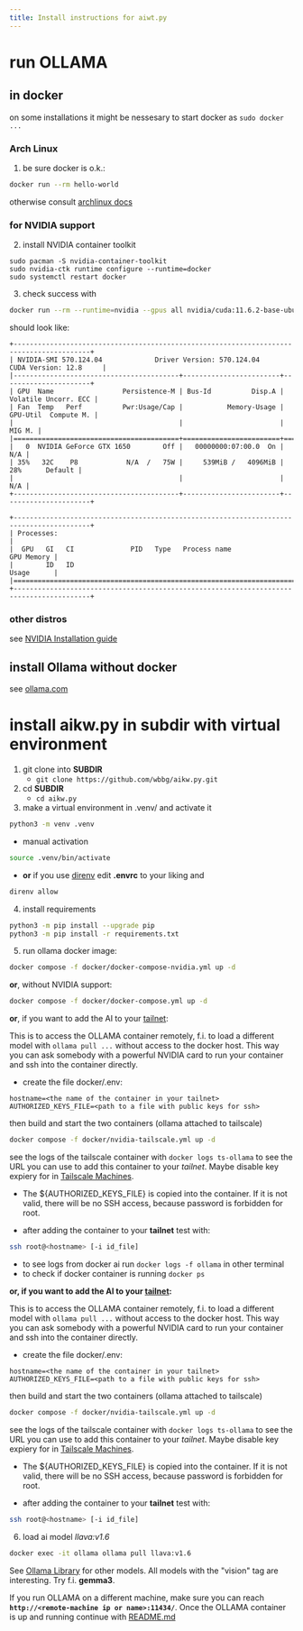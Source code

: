 ```yaml
---
title: Install instructions for aiwt.py 
---
```


# run OLLAMA
## in docker

on some installations it might be nessesary to start docker as `sudo docker ...`

### Arch Linux

1. be sure docker is o.k.:
```bash
docker run --rm hello-world
```

otherwise consult [archlinux docs](https://wiki.archlinux.org/title/Docker)

### for NVIDIA support

2. install NVIDIA container toolkit
```bash{.numberLines}
sudo pacman -S nvidia-container-toolkit
sudo nvidia-ctk runtime configure --runtime=docker
sudo systemctl restart docker
```

3. check success with
```bash
docker run --rm --runtime=nvidia --gpus all nvidia/cuda:11.6.2-base-ubuntu20.04 nvidia-smi
```

should look like:

```text{.tight-code .wide .extra-wide}
+-----------------------------------------------------------------------------------------+
| NVIDIA-SMI 570.124.04             Driver Version: 570.124.04     CUDA Version: 12.8     |
|-----------------------------------------+------------------------+----------------------+
| GPU  Name                 Persistence-M | Bus-Id          Disp.A | Volatile Uncorr. ECC |
| Fan  Temp   Perf          Pwr:Usage/Cap |           Memory-Usage | GPU-Util  Compute M. |
|                                         |                        |               MIG M. |
|=========================================+========================+======================|
|   0  NVIDIA GeForce GTX 1650        Off |   00000000:07:00.0  On |                  N/A |
| 35%   32C    P8            N/A  /   75W |     539MiB /   4096MiB |     28%      Default |
|                                         |                        |                  N/A |
+-----------------------------------------+------------------------+----------------------+
                                                                                         
+-----------------------------------------------------------------------------------------+
| Processes:                                                                              |
|  GPU   GI   CI              PID   Type   Process name                        GPU Memory |
|        ID   ID                                                               Usage      |
|=========================================================================================|
+-----------------------------------------------------------------------------------------+
```


### other distros

see [NVIDIA Installation guide](https://docs.nvidia.com/datacenter/cloud-native/container-toolkit/latest/install-guide.html)

## install Ollama without docker
see [ollama.com](https://ollama.com/download)

# install aikw.py in subdir with virtual environment

1. git clone into **SUBDIR**
    - `git clone https://github.com/wbbg/aikw.py.git`
2. cd **SUBDIR**
    - `cd aikw.py`
3. make a virtual environment in .venv/ and activate it
```bash
python3 -m venv .venv
```

  - manual activation

```bash
source .venv/bin/activate
```

   - **or** if you use [direnv](https://github.com/direnv/direnv) edit **.envrc** to your liking and

```bash
direnv allow
```

4. install requirements
```bash
python3 -m pip install --upgrade pip
python3 -m pip install -r requirements.txt
```
5. run ollama docker image:
```bash
docker compose -f docker/docker-compose-nvidia.yml up -d
```
**or**, without NVIDIA support:
```bash
docker compose -f docker/docker-compose.yml up -d
```

**or**, if you want to add the AI to your [tailnet](https://tailscale.com/):

This is to access the OLLAMA container remotely, f.i. to load a different model 
with `ollama pull ...` without access to the docker host.
This way you can ask somebody with a powerful NVIDIA card to run your container and ssh into the container directly.

- create the file docker/.env:
```docker/.env
hostname=<the name of the container in your tailnet>
AUTHORIZED_KEYS_FILE=<path to a file with public keys for ssh>
```
then build and start the two containers (ollama attached to tailscale)
```bash
docker compose -f docker/nvidia-tailscale.yml up -d
```
see the logs of the tailscale container with `docker logs ts-ollama`
to see the URL you can use to add this container to your *tailnet*. 
Maybe disable key expiery for <hostname> in [Tailscale Machines](https://login.tailscale.com/admin/machines).

- The ${AUTHORIZED_KEYS_FILE} is copied into the container. If it is not valid, there will be no SSH access, 
because password is forbidden for root.

- after adding the container to your **tailnet** test with:
```bash
ssh root@<hostname> [-i id_file]
```

- to see logs from docker ai run `docker logs -f ollama` in other terminal
- to check if docker container is running `docker ps`

**or, if you want to add the AI to your [tailnet](https://tailscale.com/):**

This is to access the OLLAMA container remotely, f.i. to load a different model 
with `ollama pull ...` without access to the docker host.
This way you can ask somebody with a powerful NVIDIA card to run your container and ssh into the container directly.

- create the file docker/.env:
```docker/.env
hostname=<the name of the container in your tailnet>
AUTHORIZED_KEYS_FILE=<path to a file with public keys for ssh>
```
then build and start the two containers (ollama attached to tailscale)
```bash
docker compose -f docker/nvidia-tailscale.yml up -d
```
see the logs of the tailscale container with `docker logs ts-ollama`
to see the URL you can use to add this container to your *tailnet*. 
Maybe disable key expiery for <hostname> in [Tailscale Machines](https://login.tailscale.com/admin/machines).

- The ${AUTHORIZED_KEYS_FILE} is copied into the container. If it is not valid, there will be no SSH access, 
because password is forbidden for root.

- after adding the container to your **tailnet** test with:
```bash
ssh root@<hostname> [-i id_file]
```

6. load ai model *llava:v1.6*
```bash
docker exec -it ollama ollama pull llava:v1.6
```

See [Ollama Library](https://ollama.com/library?sort=popular) for other models. 
All models with the "vision" tag are interesting. Try f.i. **gemma3**.

If you run OLLAMA on a different machine, make sure you can reach **`http://<remote-machine ip or name>:11434/`**.
Once the OLLAMA container is up and running continue with [README.md](./README.md)

